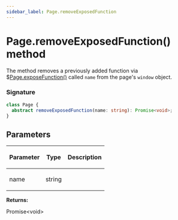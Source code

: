 ```yaml
---
sidebar_label: Page.removeExposedFunction
---
```


# Page.removeExposedFunction() method

The method removes a previously added function via $[Page.exposeFunction()](./puppeteer.page.exposefunction.md) called `name` from the page's `window` object.

### Signature

```typescript
class Page {
  abstract removeExposedFunction(name: string): Promise<void>;
}
```

## Parameters

<table><thead><tr><th>

Parameter

</th><th>

Type

</th><th>

Description

</th></tr></thead>
<tbody><tr><td>

name

</td><td>

string

</td><td>

</td></tr>
</tbody></table>

**Returns:**

Promise&lt;void&gt;
